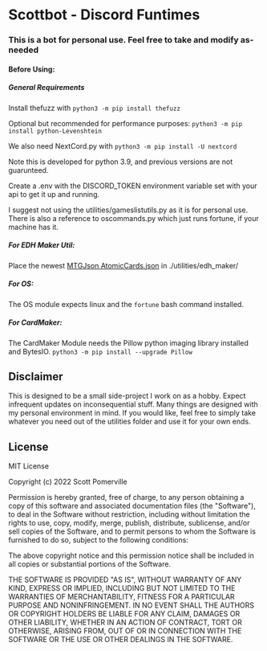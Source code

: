 # Scottbot - Discord Funtimes
### This is a bot for personal use. Feel free to take and modify as-needed
#### Before Using:

##### General Requirements
Install thefuzz with `python3 -m pip install thefuzz`

Optional but recommended for performance purposes: `python3 -m pip install python-Levenshtein`

We also need NextCord.py with `python3 -m pip install -U nextcord`

Note this is developed for python 3.9, and previous versions are not guarunteed.

Create a .env with the DISCORD\_TOKEN environment variable set with your api to get it up and running.

I suggest not using the utilities/gameslistutils.py as it is for personal use. There is also a reference to oscommands.py which just runs fortune, if your machine has it.

##### For EDH Maker Util: 
Place the newest [MTGJson AtomicCards.json](https://mtgjson.com/api/v5/AtomicCards.json) in ./utilities/edh\_maker/

##### For OS:
The OS module expects linux and the `fortune` bash command installed.

##### For CardMaker:
The CardMaker Module needs the Pillow python imaging library installed and BytesIO.
`python3 -m pip install --upgrade Pillow`

## Disclaimer
This is designed to be a small side-project I work on as a hobby. Expect infrequent updates on inconsequential stuff. Many things are designed with my personal environment in mind. If you would like, feel free to simply take whatever you need out of the utilities folder and use it for your own ends.

## License

MIT License

Copyright (c) 2022 Scott Pomerville

Permission is hereby granted, free of charge, to any person obtaining a copy
of this software and associated documentation files (the "Software"), to deal
in the Software without restriction, including without limitation the rights
to use, copy, modify, merge, publish, distribute, sublicense, and/or sell
copies of the Software, and to permit persons to whom the Software is
furnished to do so, subject to the following conditions:

The above copyright notice and this permission notice shall be included in all
copies or substantial portions of the Software.

THE SOFTWARE IS PROVIDED "AS IS", WITHOUT WARRANTY OF ANY KIND, EXPRESS OR
IMPLIED, INCLUDING BUT NOT LIMITED TO THE WARRANTIES OF MERCHANTABILITY,
FITNESS FOR A PARTICULAR PURPOSE AND NONINFRINGEMENT. IN NO EVENT SHALL THE
AUTHORS OR COPYRIGHT HOLDERS BE LIABLE FOR ANY CLAIM, DAMAGES OR OTHER
LIABILITY, WHETHER IN AN ACTION OF CONTRACT, TORT OR OTHERWISE, ARISING FROM,
OUT OF OR IN CONNECTION WITH THE SOFTWARE OR THE USE OR OTHER DEALINGS IN THE
SOFTWARE.
